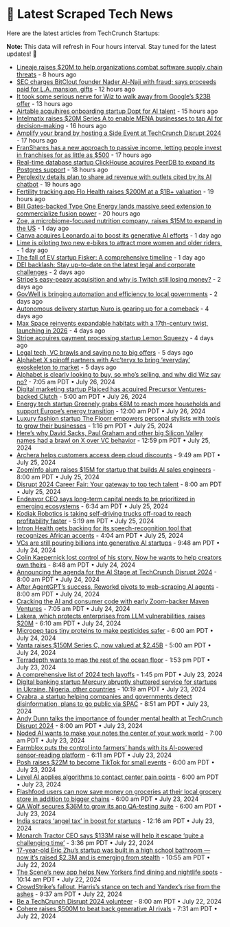 
# 📰 Latest Scraped Tech News

Here are the latest articles from TechCrunch Startups:

**Note:** This data will refresh in Four hours interval. Stay tuned for the latest updates! 🔄
- [Lineaje raises $20M to help organizations combat software supply chain threats](https://techcrunch.com/2024/07/30/lineaje-raises-20m-to-help-organizations-combat-software-supply-chain-threats/) - 8 hours ago
- [SEC charges BitClout founder Nader Al-Naji with fraud; says proceeds paid for L.A. mansion, gifts](https://techcrunch.com/2024/07/30/sec-charged-crypto-founder-bitclout-startup-backed-by-a16z-sequoia/) - 12 hours ago
- [It took some serious nerve for Wiz to walk away from Google’s $23B offer](https://techcrunch.com/2024/07/30/it-took-some-serious-nerve-for-wiz-to-walk-away-from-googles-23b-offer/) - 13 hours ago
- [Airtable acquihires onboarding startup Dopt for AI talent](https://techcrunch.com/2024/07/30/no-code-platform-airtable-acquires-onboarding-startup-dopt-to-bring-on-more-ai-talent/) - 15 hours ago
- [Intelmatix raises $20M Series A to enable MENA businesses to tap AI for decision-making](https://techcrunch.com/2024/07/30/intelmatix-raises-20m-series-a-to-enable-mena-businesses-to-tap-ai-for-decision-making/) - 16 hours ago
- [Amplify your brand by hosting a Side Event at TechCrunch Disrupt 2024](https://techcrunch.com/2024/07/30/amplify-your-brand-by-hosting-side-events-at-techcrunch-disrupt-2024/) - 17 hours ago
- [FranShares has a new approach to passive income, letting people invest in franchises for as little as $500](https://techcrunch.com/2024/07/30/franshares-has-a-new-approach-to-passive-income-letting-people-invest-in-franchises-for-as-little-as-500/) - 17 hours ago
- [Real-time database startup ClickHouse acquires PeerDB to expand its Postgres support](https://techcrunch.com/2024/07/30/real-time-database-startup-clickhouse-acquires-peerdb-to-expand-its-postgres-support/) - 18 hours ago
- [Perplexity details plan to share ad revenue with outlets cited by its AI chatbot](https://techcrunch.com/2024/07/30/perplexitys-plan-to-share-ad-revenue-with-outlets-cited-by-its-ai-chatbot/) - 19 hours ago
- [Fertility tracking app Flo Health raises $200M at a $1B+ valuation](https://techcrunch.com/2024/07/30/fertility-tracking-app-flo-health-raises-200m-at-a-1b-valuation/) - 19 hours ago
- [Bill Gates-backed Type One Energy lands massive seed extension to commercialize fusion power](https://techcrunch.com/2024/07/30/bill-gates-backed-type-one-energy-lands-massive-seed-extension-to-commercialize-fusion-power/) - 20 hours ago
- [Zoe, a microbiome-focused nutrition company, raises $15M to expand in the US](https://techcrunch.com/2024/07/30/nutrition-microbiome-zoe/) - 1 day ago
- [Canva acquires Leonardo.ai to boost its generative AI efforts](https://techcrunch.com/2024/07/29/canva-acquires-leonardo-ai-to-boost-its-generative-ai-efforts/) - 1 day ago
- [Lime is piloting two new e-bikes to attract more women and older riders ](https://techcrunch.com/2024/07/29/lime-is-piloting-two-new-e-bikes-to-attract-more-women-and-older-riders/) - 1 day ago
- [The fall of EV startup Fisker: A comprehensive timeline](https://techcrunch.com/2024/07/29/the-fall-of-ev-startup-fisker-a-comprehensive-timeline/) - 1 day ago
- [DEI backlash: Stay up-to-date on the latest legal and corporate challenges](https://techcrunch.com/2024/07/29/dei-backlash-stay-up-to-date-on-the-latest-legal-and-corporate-challenges/) - 2 days ago
- [Stripe’s easy-peasy acquisition and why is Twitch still losing money?](https://techcrunch.com/podcast/stripes-easy-peasy-acquisition-and-why-is-twitch-still-losing-money/) - 2 days ago
- [GovWell is bringing automation and efficiency to local governments](https://techcrunch.com/2024/07/29/govwell-is-bringing-automation-and-efficiency-to-local-governments/) - 2 days ago
- [Autonomous delivery startup Nuro is gearing up for a comeback](https://techcrunch.com/2024/07/27/autonomous-delivery-startup-nuro-is-gearing-up-for-a-comeback/) - 4 days ago
- [Max Space reinvents expandable habitats with a 17th-century twist, launching in 2026](https://techcrunch.com/2024/07/27/max-space-reinvents-expandable-habitats-with-a-17th-century-twist-launching-in-2026/) - 4 days ago
- [Stripe acquires payment processing startup Lemon Squeezy](https://techcrunch.com/2024/07/26/stripe-acquires-payment-processing-startup-lemon-squeezy/) - 4 days ago
- [Legal tech, VC brawls and saying no to big offers](https://techcrunch.com/2024/07/26/legal-tech-vc-brawls-and-saying-no-to-big-offers/) - 5 days ago
- [Alphabet X spinoff partners with Arc’teryx to bring ‘everyday’ exoskeleton to market](https://techcrunch.com/2024/07/26/alphabet-x-spinoff-skip-partners-with-arcteryx-to-bring-everyday-exoskeleton-to-market/) - 5 days ago
- [Alphabet is clearly looking to buy, so who’s selling, and why did Wiz say no?](https://techcrunch.com/podcast/alphabet-is-clearly-looking-to-buy-so-whos-selling-and-why-did-wiz-say-no/) - 7:05 am PDT • July 26, 2024
- [Digital marketing startup Plaiced has acquired Precursor Ventures-backed Clutch](https://techcrunch.com/2024/07/26/digital-marketing-startup-plaiced-has-acquired-precursor-ventures-backed-clutch/) - 5:00 am PDT • July 26, 2024
- [Energy tech startup Greenely grabs €8M to reach more households and support Europe’s energy transition](https://techcrunch.com/2024/07/26/energy-tech-startup-greenely-grabs-e8m-to-reach-more-households-and-support-europes-energy-transition/) - 12:00 am PDT • July 26, 2024
- [Luxury fashion startup The Floorr empowers personal stylists with tools to grow their businesses](https://techcrunch.com/2024/07/25/luxury-fashion-startup-the-floorr-app-personal-stylists/) - 1:16 pm PDT • July 25, 2024
- [Here’s why David Sacks, Paul Graham and other big Silicon Valley names had a brawl on X over VC behavior](https://techcrunch.com/2024/07/25/david-sacks-paul-graham-silicon-valley-names-brawl-on-x-over-vc-behavior/) - 12:59 pm PDT • July 25, 2024
- [Archera helps customers access deep cloud discounts](https://techcrunch.com/2024/07/25/archera-helps-customers-access-deep-cloud-discounts/) - 9:49 am PDT • July 25, 2024
- [ZoomInfo alum raises $15M for startup that builds AI sales engineers](https://techcrunch.com/2024/07/25/zoominfo-alum-raises-15m-for-startup-that-builds-ai-sales-engineers/) - 8:00 am PDT • July 25, 2024
- [Disrupt 2024 Career Fair: Your gateway to top tech talent](https://techcrunch.com/2024/07/25/disrupt-2024-career-fair-your-gateway-to-top-tech-talent/) - 8:00 am PDT • July 25, 2024
- [Endeavor CEO says long-term capital needs to be prioritized in emerging ecosystems](https://techcrunch.com/2024/07/25/endeavor-ceo-says-long-term-capital-needs-to-be-prioritized-in-emerging-ecosystems/) - 6:34 am PDT • July 25, 2024
- [Kodiak Robotics is taking self-driving trucks off-road to reach profitability faster](https://techcrunch.com/2024/07/25/kodiak-robotics-milestone-driverless/) - 5:19 am PDT • July 25, 2024
- [Intron Health gets backing for its speech-recognition tool that recognizes African accents](https://techcrunch.com/2024/07/25/intron-health-raises-1-6m-pre-seed/) - 4:04 am PDT • July 25, 2024
- [VCs are still pouring billions into generative AI startups](https://techcrunch.com/2024/07/24/vcs-are-still-pouring-billions-into-generative-ai-startups/) - 9:48 am PDT • July 24, 2024
- [Colin Kaepernick lost control of his story. Now he wants to help creators own theirs](https://techcrunch.com/2024/07/24/colin-kaepernick-launches-ai-startup-help-creators-storytelling/) - 8:48 am PDT • July 24, 2024
- [Announcing the agenda for the AI Stage at TechCrunch Disrupt 2024](https://techcrunch.com/2024/07/24/announcing-the-agenda-for-the-ai-stage-at-techcrunch-disrupt-2024/) - 8:00 am PDT • July 24, 2024
- [After AgentGPT’s success, Reworkd pivots to web-scraping AI agents](https://techcrunch.com/2024/07/24/reworkd-paul-graham-nat-friedman-daniel-gross-scrape-ai-agents/) - 8:00 am PDT • July 24, 2024
- [Cracking the AI and consumer code with early Zoom-backer Maven Ventures](https://techcrunch.com/podcast/cracking-the-ai-and-consumer-code-with-early-zoom-backer-maven-ventures/) - 7:05 am PDT • July 24, 2024
- [Lakera, which protects enterprises from LLM vulnerabilities, raises $20M](https://techcrunch.com/2024/07/24/lakera-which-protects-enterprises-from-llm-vulnerabilities-raises-20m/) - 6:10 am PDT • July 24, 2024
- [Micropep taps tiny proteins to make pesticides safer](https://techcrunch.com/2024/07/24/micropep-taps-tiny-proteins-to-make-pesticides-safer/) - 6:00 am PDT • July 24, 2024
- [Vanta raises $150M Series C, now valued at $2.45B](https://techcrunch.com/2024/07/24/trust-management-platform-vanta-raises-150m-series-c-now-valued-at-2-45b/) - 5:00 am PDT • July 24, 2024
- [Terradepth wants to map the rest of the ocean floor](https://techcrunch.com/podcast/terradepth-wants-to-map-the-rest-of-the-ocean-floor/) - 1:53 pm PDT • July 23, 2024
- [A comprehensive list of 2024 tech layoffs](https://techcrunch.com/2024/07/23/tech-layoffs-2024-list/) - 1:45 pm PDT • July 23, 2024
- [Digital banking startup Mercury abruptly shuttered service for startups in Ukraine, Nigeria, other countries](https://techcrunch.com/2024/07/23/mercury-bank-fintech-sanctions-ukraine-nigeria/) - 10:19 am PDT • July 23, 2024
- [Cyabra, a startup helping companies and governments detect disinformation, plans to go public via SPAC](https://techcrunch.com/2024/07/23/cyabra-a-startup-helping-companies-and-governments-detect-disinformation-plans-to-go-public-via-spac/) - 8:51 am PDT • July 23, 2024
- [Andy Dunn talks the importance of founder mental health at TechCrunch Disrupt 2024](https://techcrunch.com/2024/07/23/andy-dunn-talks-the-importance-of-founder-mental-health-at-techcrunch-disrupt-2024/) - 8:00 am PDT • July 23, 2024
- [Noded AI wants to make your notes the center of your work world](https://techcrunch.com/2024/07/23/noded-ai-wants-to-make-your-notes-the-center-of-your-work-world/) - 7:00 am PDT • July 23, 2024
- [Farmblox puts the control into farmers’ hands with its AI-powered sensor-reading platform](https://techcrunch.com/2024/07/23/farmblox-puts-the-control-into-farmers-hands-with-its-ai-powered-sensor-reading-platform/) - 6:11 am PDT • July 23, 2024
- [Posh raises $22M to become TikTok for small events](https://techcrunch.com/2024/07/23/event-startup-posh-raises-22m-in-to-focus-on-personalisation-and-event-diversification/) - 6:00 am PDT • July 23, 2024
- [Level AI applies algorithms to contact center pain points](https://techcrunch.com/2024/07/23/level-ai-applies-algorithms-to-contact-center-pain-points/) - 6:00 am PDT • July 23, 2024
- [Flashfood users can now save money on groceries at their local grocery store in addition to bigger chains](https://techcrunch.com/2024/07/23/flashfood-grocery-app-expands-to-more-stores-independent-grocers/) - 6:00 am PDT • July 23, 2024
- [QA Wolf secures $36M to grow its app QA-testing suite](https://techcrunch.com/2024/07/23/qa-wolf-secures-36m-to-grow-its-app-qa-testing-suite/) - 6:00 am PDT • July 23, 2024
- [India scraps ‘angel tax’ in boost for startups](https://techcrunch.com/2024/07/23/india-scraps-angel-tax-in-boost-to-startups/) - 12:16 am PDT • July 23, 2024
- [Monarch Tractor CEO says $133M raise will help it escape ‘quite a challenging time’](https://techcrunch.com/2024/07/22/monarch-tractor-ceo-says-133m-raise-will-help-it-escape-quite-a-challenging-time/) - 3:36 pm PDT • July 22, 2024
- [17-year-old Eric Zhu’s startup was built in a high school bathroom — now it’s raised $2.3M and is emerging from stealth](https://techcrunch.com/2024/07/22/17-year-old-eric-zhus-startup-was-built-in-a-high-school-bathroom-now-its-raised-2-3-million-and-is-emerging-from-stealth/) - 10:55 am PDT • July 22, 2024
- [The Scene’s new app helps New Yorkers find dining and nightlife spots](https://techcrunch.com/2024/07/22/the-scene-app-matches-new-yorkers-with-restaurants-bars-clubs/) - 10:14 am PDT • July 22, 2024
- [CrowdStrike’s fallout, Harris’s stance on tech and Yandex’s rise from the ashes](https://techcrunch.com/podcast/crowdstrikes-fallout-harriss-stance-on-tech-and-yandexs-rise-from-the-ashes/) - 9:37 am PDT • July 22, 2024
- [Be a TechCrunch Disrupt 2024 volunteer](https://techcrunch.com/2024/07/22/be-a-techcrunch-disrupt-2024-volunteer/) - 8:00 am PDT • July 22, 2024
- [Cohere raises $500M to beat back generative AI rivals](https://techcrunch.com/2024/07/22/cohere-raises-500m-to-beat-back-generative-ai-rivals/) - 7:31 am PDT • July 22, 2024